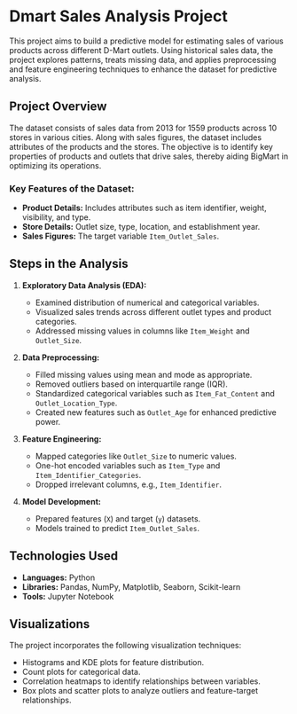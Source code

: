 # Dmart Sales Analysis Project

This project aims to build a predictive model for estimating sales of various products across different D-Mart outlets. Using historical sales data, the project explores patterns, treats missing data, and applies preprocessing and feature engineering techniques to enhance the dataset for predictive analysis.

## Project Overview

The dataset consists of sales data from 2013 for 1559 products across 10 stores in various cities. Along with sales figures, the dataset includes attributes of the products and the stores. The objective is to identify key properties of products and outlets that drive sales, thereby aiding BigMart in optimizing its operations.

### Key Features of the Dataset:
- **Product Details:** Includes attributes such as item identifier, weight, visibility, and type.
- **Store Details:** Outlet size, type, location, and establishment year.
- **Sales Figures:** The target variable `Item_Outlet_Sales`.

## Steps in the Analysis

1. **Exploratory Data Analysis (EDA):**
   - Examined distribution of numerical and categorical variables.
   - Visualized sales trends across different outlet types and product categories.
   - Addressed missing values in columns like `Item_Weight` and `Outlet_Size`.

2. **Data Preprocessing:**
   - Filled missing values using mean and mode as appropriate.
   - Removed outliers based on interquartile range (IQR).
   - Standardized categorical variables such as `Item_Fat_Content` and `Outlet_Location_Type`.
   - Created new features such as `Outlet_Age` for enhanced predictive power.

3. **Feature Engineering:**
   - Mapped categories like `Outlet_Size` to numeric values.
   - One-hot encoded variables such as `Item_Type` and `Item_Identifier_Categories`.
   - Dropped irrelevant columns, e.g., `Item_Identifier`.

4. **Model Development:**
   - Prepared features (`X`) and target (`y`) datasets.
   - Models trained to predict `Item_Outlet_Sales`.

## Technologies Used

- **Languages:** Python
- **Libraries:** Pandas, NumPy, Matplotlib, Seaborn, Scikit-learn
- **Tools:** Jupyter Notebook

## Visualizations

The project incorporates the following visualization techniques:
- Histograms and KDE plots for feature distribution.
- Count plots for categorical data.
- Correlation heatmaps to identify relationships between variables.
- Box plots and scatter plots to analyze outliers and feature-target relationships.
